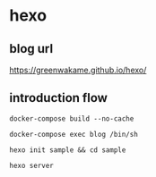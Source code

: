 # hexo

## blog url

https://greenwakame.github.io/hexo/

## introduction flow

```
docker-compose build --no-cache
```

```
docker-compose exec blog /bin/sh
```

```
hexo init sample && cd sample
```

```
hexo server
```